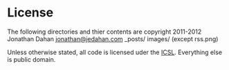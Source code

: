 # License #

The following directories and thier contents are copyright 2011-2012 Jonathan Dahan <jonathan@jedahan.com>
    _posts/
    images/ (except rss.png)

Unless otherwise stated, all code is licensed uder the [ICSL](ICSL).
Everything else is public domain.
